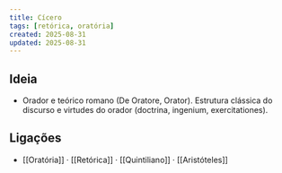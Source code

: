 ```yaml
---
title: Cícero
tags: [retórica, oratória]
created: 2025-08-31
updated: 2025-08-31
---
```


## Ideia
- Orador e teórico romano (De Oratore, Orator). Estrutura clássica do discurso e virtudes do orador (doctrina, ingenium, exercitationes).

## Ligações
- [[Oratória]] · [[Retórica]] · [[Quintiliano]] · [[Aristóteles]]


